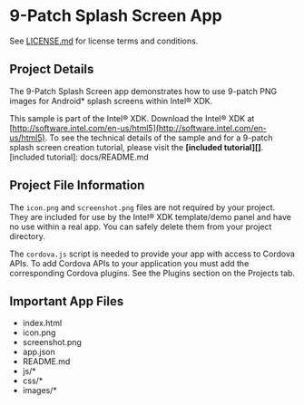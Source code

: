 9-Patch Splash Screen App
============================

See [LICENSE.md](LICENSE.md) for license terms and conditions.



## Project Details ##

The 9-Patch Splash Screen app demonstrates how to use 9-patch PNG images for Android* splash screens within Intel® XDK. 

This sample is part of the Intel® XDK. 
Download the Intel® XDK at [http://software.intel.com/en-us/html5](http://software.intel.com/en-us/html5). To see the technical details of the sample and for a 9-patch splash screen creation tutorial, 
please visit the **[included tutorial][]**. 
[included tutorial]: docs/README.md

## Project File Information ##

The `icon.png` and `screenshot.png` files are not required by your project. They are included for use by the Intel® XDK template/demo panel and have no use within a real app. You can safely delete them from your project directory.

The `cordova.js` script is needed to provide your app with access to Cordova APIs. To add Cordova APIs to your application you must add the corresponding Cordova plugins. See the Plugins section on the Projects tab.

Important App Files
---------------------------
* index.html
* icon.png
* screenshot.png
* app.json
* README.md
* js/*
* css/*
* images/*




